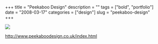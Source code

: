 +++
title = "Peekaboo Design"
description = ""
tags = ["bold", "portfolio"]
date = "2008-03-17"
categories = ["design"]
slug = "peekaboo-design"
+++


 

  <div id="screens-thumbs" class="clearfix">
    <div class="txt-center" id="design-submission"><a href="http://www.peekaboodesign.co.uk/index.html"><img id='bluga-thumbnail-823' class='bluga-thumbnail large' src='/media/bluga/
wt47f27903c6b53_0.jpg'/></a></div>  
  </div>   
<p><a href="http://www.peekaboodesign.co.uk/index.html">http://www.peekaboodesign.co.uk/index.html</a></p>




